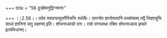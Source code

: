 +++
title = "56 दुःखेष्वनुद्विग्नमनाः"

+++
।।2.56।। तदेव स्पष्टयत्युत्तरैस्त्रिभिः श्लोकैः। एतान्येव ज्ञानोपायानि
तच्चोक्तम् तद्वै जिज्ञासुभिः साध्यं ज्ञानिनां यत्तु लक्षणम् इति।
शोभनाध्यासो रागः। रसो रागस्तथा रक्तिः शोभनाध्यास इष्यते इत्यभिधानम्।  
